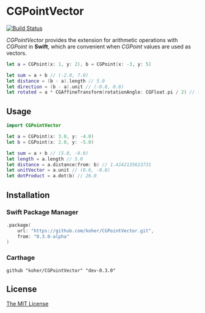 # CGPointVector

[![Build Status](https://travis-ci.org/koher/CGPointVector.svg?branch=master)](https://travis-ci.org/koher/CGPointVector)

_CGPointVector_ provides the extension for arithmetic operations with _CGPoint_ in __Swift__, which are convenient when _CGPoint_ values are used as vectors.

```swift
let a = CGPoint(x: 1, y: 2), b = CGPoint(x: -3, y: 5)

let sum = a + b // (-2.0, 7.0)
let distance = (b - a).length // 5.0
let direction = (b - a).unit // (-0.8, 0.6)
let rotated = a * CGAffineTransform(rotationAngle: CGFloat.pi / 2) // (-2.0, 1.0)
```

## Usage

```swift
import CGPointVector

let a = CGPoint(x: 3.0, y: -4.0)
let b = CGPoint(x: 2.0, y: -5.0)

let sum = a + b // (5.0, -9.0)
let length = a.length // 5.0
let distance = a.distance(from: b) // 1.4142135623731
let unitVector = a.unit // (0.6, -0.8)
let dotProduct = a.dot(b) // 26.0
```

## Installation

### Swift Package Manager

```swift
.package(
    url: "https://github.com/koher/CGPointVector.git",
    from: "0.3.0-alpha"
)
```

### Carthage

```
github "koher/CGPointVector" "dev-0.3.0"
```

## License

[The MIT License](LICENSE)
